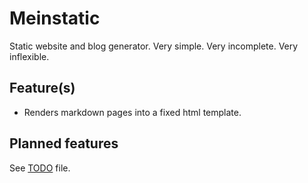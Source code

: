 # Meinstatic

Static website and blog generator.  Very simple.  Very incomplete.  Very inflexible.

## Feature(s)

- Renders markdown pages into a fixed html template.

## Planned features

See [TODO](todo.md) file.
